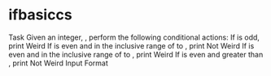# ifbasiccs
Task Given an integer, , perform the following conditional actions:  If  is odd, print Weird If  is even and in the inclusive range of  to , print Not Weird If  is even and in the inclusive range of  to , print Weird If  is even and greater than , print Not Weird Input Format
